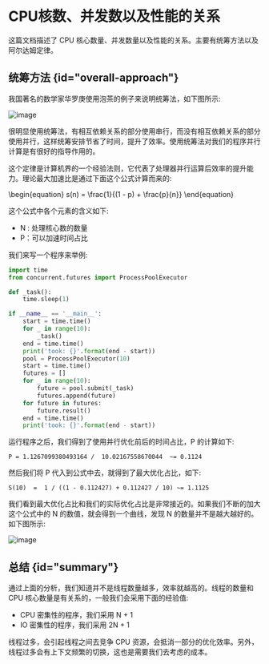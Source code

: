# CPU核数、并发数以及性能的关系

这篇文档描述了 CPU 核心数量、并发数量以及性能的关系。主要有统筹方法以及阿尔达姆定律。

## 统筹方法 {id="overall-approach"}

我国著名的数学家华罗庚使用泡茶的例子来说明统筹法，如下图所示:

![image](http://file-linker.oss-cn-hangzhou.aliyuncs.com/DZizEvo5Z9LQu2gIZVn5.jpg)

很明显使用统筹法，有相互依赖关系的部分使用串行，而没有相互依赖关系的部分使用并行，这样统筹安排节省了时间，提升了效率。使用统筹法对我们的程序并行计算是有很好的指导作用的。

这个定律是计算机界的一个经验法则，它代表了处理器并行运算后效率的提升能力。理论最大加速比是通过下面这个公式计算而来的:

<code-block lang="tex">
\begin{equation}
s(n) = \frac{1}{(1 - p)  + \frac{p}{n}}
\end{equation}
</code-block>

这个公式中各个元素的含义如下:

* N : 处理核心数的数量
* P：可以加速时间占比

我们来写一个程序来举例:
```Python
import time
from concurrent.futures import ProcessPoolExecutor

def _task():
    time.sleep(1)

if __name__ == '__main__':
    start = time.time()
    for _ in range(10):
        _task()
    end = time.time()
    print('took: {}'.format(end - start))
    pool = ProcessPoolExecutor(10)
    start = time.time()
    futures = []
    for _ in range(10):
        future = pool.submit(_task)
        futures.append(future)
    for future in futures:
        future.result()
    end = time.time()
    print('took: {}'.format(end - start))
```
运行程序之后，我们得到了使用并行优化前后的时间占比，P 的计算如下:
```text
P = 1.1267099380493164 /  10.02167558670044  ~= 0.1124
```

然后我们将 P 代入到公式中去，就得到了最大优化占比，如下:
```text
S(10)  =  1 / ((1 - 0.112427) + 0.112427 / 10) ~= 1.1125
```

我们看到最大优化占比和我们的实际优化占比是非常接近的。如果我们不断的加大这个公式中的 N 的数值，就会得到一个曲线，发现 N 的数量并不是越大越好的。如下图所示:

![image](http://file-linker.oss-cn-hangzhou.aliyuncs.com/n8KOMAcOaNQQQefe0iH3.png)

## 总结 {id="summary"}

通过上面的分析，我们知道并不是线程数量越多，效率就越高的。线程的数量和 CPU 核心数量是有关系的，一般我们会采用下面的经验值:

* CPU 密集性的程序，我们采用 N + 1
* IO 密集性的程序，我们采用 2N + 1

线程过多，会引起线程之间去竞争 CPU 资源，会抵消一部分的优化效率。另外，线程过多会有上下文频繁的切换，这也是需要我们去考虑的成本。